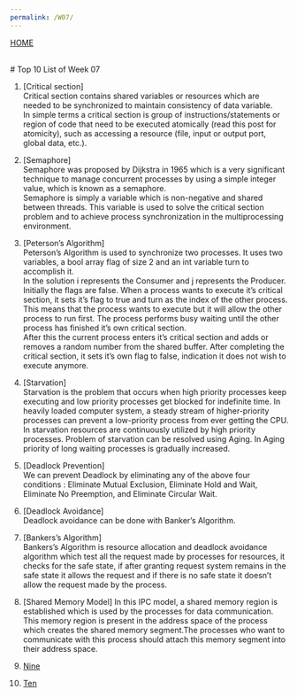 ```yaml
---
permalink: /W07/
---
```

[HOME](../)

<br>
# Top 10 List of Week 07

1. [Critical section] <br>
Critical section contains shared variables or resources which are needed to be synchronized to maintain consistency of data variable.<br>
In simple terms a critical section is group of instructions/statements or region of code that need to be executed atomically (read this post for atomicity), such as accessing a resource (file, input or output port, global data, etc.). <br>

2. [Semaphore]<br>
Semaphore was proposed by Dijkstra in 1965 which is a very significant technique to manage concurrent processes by using a simple integer value, which is known as a semaphore.<br>
Semaphore is simply a variable which is non-negative and shared between threads. This variable is used to solve the critical section problem and to achieve process synchronization in the multiprocessing environment. 

3. [Peterson’s Algorithm]<br>
Peterson’s Algorithm is used to synchronize two processes. It uses two variables, a bool array flag of size 2 and an int variable turn to accomplish it.<br>
In the solution i represents the Consumer and j represents the Producer. Initially the flags are false. When a process wants to execute it’s critical section, it sets it’s flag to true and turn as the index of the other process. This means that the process wants to execute but it will allow the other process to run first. The process performs busy waiting until the other process has finished it’s own critical section.<br>
After this the current process enters it’s critical section and adds or removes a random number from the shared buffer. After completing the critical section, it sets it’s own flag to false, indication it does not wish to execute anymore.

4. [Starvation]<br>
Starvation is the problem that occurs when high priority processes keep executing and low priority processes get blocked for indefinite time. In heavily loaded computer system, a steady stream of higher-priority processes can prevent a low-priority process from ever getting the CPU. In starvation resources are continuously utilized by high priority processes. Problem of starvation can be resolved using Aging. In Aging priority of long waiting processes is gradually increased.

5. [Deadlock Prevention]<br>
We can prevent Deadlock by eliminating any of the above four conditions : Eliminate Mutual Exclusion, Eliminate Hold and Wait, Eliminate No Preemption, and Eliminate Circular Wait.

6. [Deadlock Avoidance]<br>
Deadlock avoidance can be done with Banker’s Algorithm.<br>

7. [Bankers’s Algorithm]<br>
Bankers’s Algorithm is resource allocation and deadlock avoidance algorithm which test all the request made by processes for resources, it checks for the safe state, if after granting request system remains in the safe state it allows the request and if there is no safe state it doesn’t allow the request made by the process.

8. [Shared Memory Model]
In this IPC model, a shared memory region is established which is used by the processes for data communication. This memory region is present in the address space of the process which creates the shared memory segment.The processes who want to communicate with this process should attach this memory segment into their address space.


9. [Nine](https://en.wikipedia.org/wiki/9)<br>

10. [Ten](https://en.wikipedia.org/wiki/10)<br>
